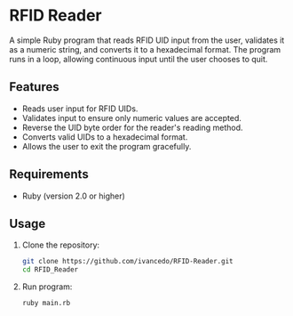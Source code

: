 # RFID Reader

A simple Ruby program that reads RFID UID input from the user, validates it as a numeric string, and converts it to a hexadecimal format. The program runs in a loop, allowing continuous input until the user chooses to quit.

## Features

- Reads user input for RFID UIDs.
- Validates input to ensure only numeric values are accepted.
- Reverse the UID byte order for the reader's reading method.
- Converts valid UIDs to a hexadecimal format.
- Allows the user to exit the program gracefully.

## Requirements

- Ruby (version 2.0 or higher)

## Usage

1. Clone the repository:

   ```bash
   git clone https://github.com/ivancedo/RFID-Reader.git
   cd RFID_Reader
   
1. Run program:

   ```bash
   ruby main.rb
